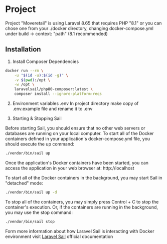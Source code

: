 # Project

Project "Moveretail" is using Laravel 8.65 that requires PHP "8.1" or you can chose one from your ./docker directory, changing docker-compose.yml under build -> context: "path" (8.1 recommended)

## Installation

1. Install Composer Dependencies

```bash
docker run --rm \
    -u "$(id -u):$(id -g)" \
    -v $(pwd):/opt \
    -w /opt \
    laravelsail/php80-composer:latest \
    composer install --ignore-platform-reqs
```
2. Environment variables .env
In project directory make copy of .env.example file and rename it to .env

3. Starting & Stopping Sail

Before starting Sail, you should ensure that no other web servers or databases are running on your local computer. To start all of the Docker containers defined in your application's docker-compose.yml file, you should execute the up command:

```bash
./vendor/bin/sail up
```

Once the application's Docker containers have been started, you can access the application in your web browser at: http://localhost


To start all of the Docker containers in the background, you may start Sail in "detached" mode:
```bash
./vendor/bin/sail up -d
```
To stop all of the containers, you may simply press Control + C to stop the container's execution. Or, if the containers are running in the background, you may use the stop command:
```bash
./vendor/bin/sail stop
```
Form more information about how Laravel Sail is interacting with Docker environment visit [Laravel Sail](https://laravel.com/docs/8.x/sail) official documentation
